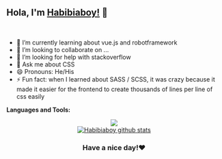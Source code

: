 ## Hola, I'm [Habibiaboy!](https://habibiaboy.my.id/) 👋

<br/>

- 🌱 I’m currently learning about vue.js and robotframework
- 👯 I’m looking to collaborate on ...
- 🤔 I’m looking for help with stackoverflow
- 💬 Ask me about CSS
- 😄 Pronouns: He/His
- ⚡ Fun fact: when I learned about SASS / SCSS, it was crazy because it made it easier for the frontend to create thousands of lines per line of css easily


**Languages and Tools:**  
<div align="center">
  <a href="https://github.com/habibiaboy">
    <img align="center" src="https://github-readme-stats.vercel.app/api/top-langs/?username=habibiaboy&theme=light&hide_langs_below=1" />
  </a>
  <br/>
  <a href="https://github.com/habibiaboy">
   <img align="center" src="https://github-readme-stats.vercel.app/api?username=habibiaboy&show_icons=true&theme=light&line_height=27" alt="Habibiaboy github stats"/>
  </a>
</div>

<div align="center">

### Have a nice day!❤️

</div>
